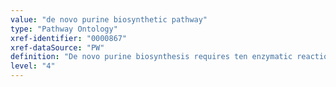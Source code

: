 ```yaml
---
value: "de novo purine biosynthetic pathway"
type: "Pathway Ontology"
xref-identifier: "0000867"
xref-dataSource: "PW"
definition: "De novo purine biosynthesis requires ten enzymatic reactions to produce inosine monophosphate (IMP). Both adenine and guanine are then derived from IMP via several reactions. Purines are synthesized as nucleosides, i.e., as bases attached to ribose. Purines can also be created synthetically."
level: "4"
---
```

